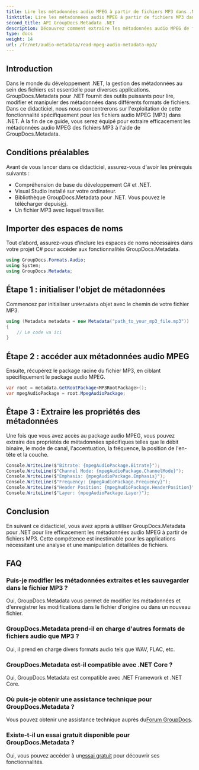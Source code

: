 ```yaml
---
title: Lire les métadonnées audio MPEG à partir de fichiers MP3 dans .NET
linktitle: Lire les métadonnées audio MPEG à partir de fichiers MP3 dans .NET
second_title: API GroupDocs.Metadata .NET
description: Découvrez comment extraire les métadonnées audio MPEG de fichiers MP3 dans .NET à l'aide de GroupDocs.Metadata. Améliorez vos capacités d’analyse de fichiers.
type: docs
weight: 14
url: /fr/net/audio-metadata/read-mpeg-audio-metadata-mp3/
---
```

## Introduction
Dans le monde du développement .NET, la gestion des métadonnées au sein des fichiers est essentielle pour diverses applications. GroupDocs.Metadata pour .NET fournit des outils puissants pour lire, modifier et manipuler des métadonnées dans différents formats de fichiers. Dans ce didacticiel, nous nous concentrerons sur l'exploitation de cette fonctionnalité spécifiquement pour les fichiers audio MPEG (MP3) dans .NET. À la fin de ce guide, vous serez équipé pour extraire efficacement les métadonnées audio MPEG des fichiers MP3 à l'aide de GroupDocs.Metadata.
## Conditions préalables
Avant de vous lancer dans ce didacticiel, assurez-vous d'avoir les prérequis suivants :
- Compréhension de base du développement C# et .NET.
- Visual Studio installé sur votre ordinateur.
-  Bibliothèque GroupDocs.Metadata pour .NET. Vous pouvez le télécharger depuis[ici](https://releases.groupdocs.com/metadata/net/).
- Un fichier MP3 avec lequel travailler.
## Importer des espaces de noms
Tout d’abord, assurez-vous d’inclure les espaces de noms nécessaires dans votre projet C# pour accéder aux fonctionnalités GroupDocs.Metadata.
```csharp
using GroupDocs.Formats.Audio;
using System;
using GroupDocs.Metadata;
```
## Étape 1 : initialiser l'objet de métadonnées
 Commencez par initialiser un`Metadata` objet avec le chemin de votre fichier MP3.
```csharp
using (Metadata metadata = new Metadata("path_to_your_mp3_file.mp3"))
{
    // Le code va ici
}
```
## Étape 2 : accéder aux métadonnées audio MPEG
Ensuite, récupérez le package racine du fichier MP3, en ciblant spécifiquement le package audio MPEG.
```csharp
var root = metadata.GetRootPackage<MP3RootPackage>();
var mpegAudioPackage = root.MpegAudioPackage;
```
## Étape 3 : Extraire les propriétés des métadonnées
Une fois que vous avez accès au package audio MPEG, vous pouvez extraire des propriétés de métadonnées spécifiques telles que le débit binaire, le mode de canal, l'accentuation, la fréquence, la position de l'en-tête et la couche.
```csharp
Console.WriteLine($"Bitrate: {mpegAudioPackage.Bitrate}");
Console.WriteLine($"Channel Mode: {mpegAudioPackage.ChannelMode}");
Console.WriteLine($"Emphasis: {mpegAudioPackage.Emphasis}");
Console.WriteLine($"Frequency: {mpegAudioPackage.Frequency}");
Console.WriteLine($"Header Position: {mpegAudioPackage.HeaderPosition}");
Console.WriteLine($"Layer: {mpegAudioPackage.Layer}");
```
## Conclusion
En suivant ce didacticiel, vous avez appris à utiliser GroupDocs.Metadata pour .NET pour lire efficacement les métadonnées audio MPEG à partir de fichiers MP3. Cette compétence est inestimable pour les applications nécessitant une analyse et une manipulation détaillées de fichiers.

## FAQ
### Puis-je modifier les métadonnées extraites et les sauvegarder dans le fichier MP3 ?
Oui, GroupDocs.Metadata vous permet de modifier les métadonnées et d'enregistrer les modifications dans le fichier d'origine ou dans un nouveau fichier.
### GroupDocs.Metadata prend-il en charge d'autres formats de fichiers audio que MP3 ?
Oui, il prend en charge divers formats audio tels que WAV, FLAC, etc.
### GroupDocs.Metadata est-il compatible avec .NET Core ?
Oui, GroupDocs.Metadata est compatible avec .NET Framework et .NET Core.
### Où puis-je obtenir une assistance technique pour GroupDocs.Metadata ?
 Vous pouvez obtenir une assistance technique auprès du[Forum GroupDocs](https://forum.groupdocs.com/c/metadata/14).
### Existe-t-il un essai gratuit disponible pour GroupDocs.Metadata ?
 Oui, vous pouvez accéder à un[essai gratuit](https://releases.groupdocs.com/) pour découvrir ses fonctionnalités.